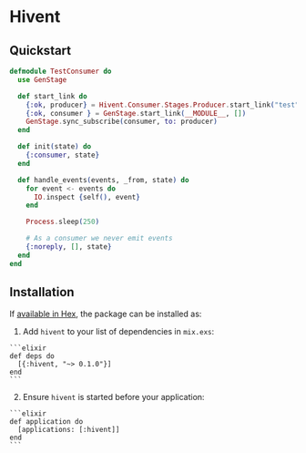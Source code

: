 # Hivent

## Quickstart
```elixir
defmodule TestConsumer do
  use GenStage

  def start_link do
    {:ok, producer} = Hivent.Consumer.Stages.Producer.start_link("test", ["test:event"])
    {:ok, consumer } = GenStage.start_link(__MODULE__, [])
    GenStage.sync_subscribe(consumer, to: producer)
  end

  def init(state) do
    {:consumer, state}
  end

  def handle_events(events, _from, state) do
    for event <- events do
      IO.inspect {self(), event}
    end

    Process.sleep(250)

    # As a consumer we never emit events
    {:noreply, [], state}
  end
end
```

## Installation

If [available in Hex](https://hex.pm/docs/publish), the package can be installed as:

  1. Add `hivent` to your list of dependencies in `mix.exs`:

    ```elixir
    def deps do
      [{:hivent, "~> 0.1.0"}]
    end
    ```

  2. Ensure `hivent` is started before your application:

    ```elixir
    def application do
      [applications: [:hivent]]
    end
    ```


